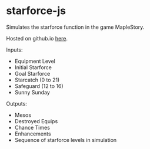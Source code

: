 # starforce-js
Simulates the starforce function in the game MapleStory.

Hosted on github.io [here](https://davidhariprashad.github.io/starforce-js/).

Inputs:
* Equipment Level
* Initial Starforce
* Goal Starforce
* Starcatch (0 to 21)
* Safeguard (12 to 16)
* Sunny Sunday

Outputs:
* Mesos
* Destroyed Equips
* Chance Times
* Enhancements
* Sequence of starforce levels in simulation
